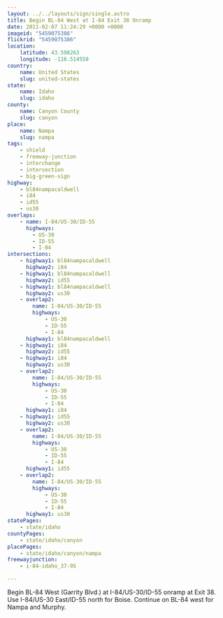 ```yaml
---
layout: ../../layouts/sign/single.astro
title: Begin BL-84 West at I-84 Exit 38 Onramp
date: 2011-02-07 11:24:29 +0000 +0000
imageid: "5459075386"
flickrid: "5459075386"
location:
    latitude: 43.598263
    longitude: -116.514558
country:
    name: United States
    slug: united-states
state:
    name: Idaho
    slug: idaho
county:
    name: Canyon County
    slug: canyon
place:
    name: Nampa
    slug: nampa
tags:
    - shield
    - freeway-junction
    - interchange
    - intersection
    - big-green-sign
highway:
    - bl84nampacaldwell
    - i84
    - id55
    - us30
overlaps:
    - name: I-84/US-30/ID-55
      highways:
        - US-30
        - ID-55
        - I-84
intersections:
    - highway1: bl84nampacaldwell
      highway2: i84
    - highway1: bl84nampacaldwell
      highway2: id55
    - highway1: bl84nampacaldwell
      highway2: us30
    - overlap2:
        name: I-84/US-30/ID-55
        highways:
            - US-30
            - ID-55
            - I-84
      highway1: bl84nampacaldwell
    - highway1: i84
      highway2: id55
    - highway1: i84
      highway2: us30
    - overlap2:
        name: I-84/US-30/ID-55
        highways:
            - US-30
            - ID-55
            - I-84
      highway1: i84
    - highway1: id55
      highway2: us30
    - overlap2:
        name: I-84/US-30/ID-55
        highways:
            - US-30
            - ID-55
            - I-84
      highway1: id55
    - overlap2:
        name: I-84/US-30/ID-55
        highways:
            - US-30
            - ID-55
            - I-84
      highway1: us30
statePages:
    - state/idaho
countyPages:
    - state/idaho/canyon
placePages:
    - state/idaho/canyon/nampa
freewayjunction:
    - i-84-idaho_37-95

---
```

Begin BL-84 West (Garrity Blvd.) at I-84/US-30/ID-55 onramp at Exit 38.  Use I-84/US-30 East/ID-55 north for Boise.  Continue on BL-84 west for Nampa and Murphy.